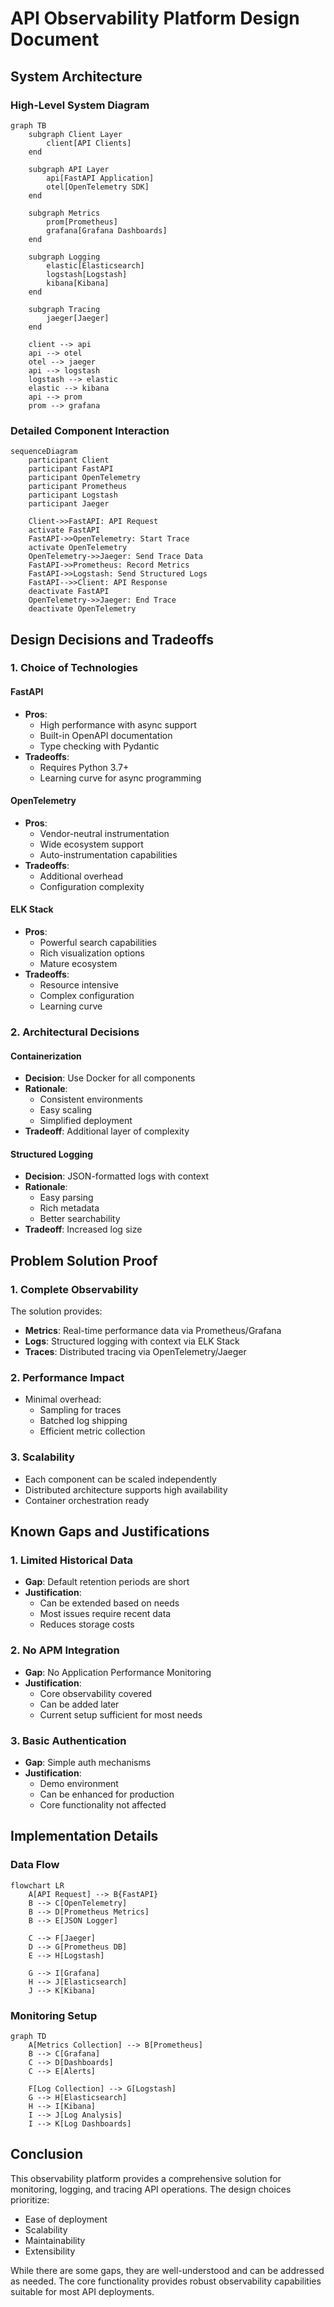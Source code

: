 # API Observability Platform Design Document

## System Architecture

### High-Level System Diagram

```mermaid
graph TB
    subgraph Client Layer
        client[API Clients]
    end

    subgraph API Layer
        api[FastAPI Application]
        otel[OpenTelemetry SDK]
    end

    subgraph Metrics
        prom[Prometheus]
        grafana[Grafana Dashboards]
    end

    subgraph Logging
        elastic[Elasticsearch]
        logstash[Logstash]
        kibana[Kibana]
    end

    subgraph Tracing
        jaeger[Jaeger]
    end

    client --> api
    api --> otel
    otel --> jaeger
    api --> logstash
    logstash --> elastic
    elastic --> kibana
    api --> prom
    prom --> grafana
```

### Detailed Component Interaction

```mermaid
sequenceDiagram
    participant Client
    participant FastAPI
    participant OpenTelemetry
    participant Prometheus
    participant Logstash
    participant Jaeger

    Client->>FastAPI: API Request
    activate FastAPI
    FastAPI->>OpenTelemetry: Start Trace
    activate OpenTelemetry
    OpenTelemetry->>Jaeger: Send Trace Data
    FastAPI->>Prometheus: Record Metrics
    FastAPI->>Logstash: Send Structured Logs
    FastAPI-->>Client: API Response
    deactivate FastAPI
    OpenTelemetry->>Jaeger: End Trace
    deactivate OpenTelemetry
```

## Design Decisions and Tradeoffs

### 1. Choice of Technologies

#### FastAPI
- **Pros**: 
  - High performance with async support
  - Built-in OpenAPI documentation
  - Type checking with Pydantic
- **Tradeoffs**: 
  - Requires Python 3.7+
  - Learning curve for async programming

#### OpenTelemetry
- **Pros**:
  - Vendor-neutral instrumentation
  - Wide ecosystem support
  - Auto-instrumentation capabilities
- **Tradeoffs**:
  - Additional overhead
  - Configuration complexity

#### ELK Stack
- **Pros**:
  - Powerful search capabilities
  - Rich visualization options
  - Mature ecosystem
- **Tradeoffs**:
  - Resource intensive
  - Complex configuration
  - Learning curve

### 2. Architectural Decisions

#### Containerization
- **Decision**: Use Docker for all components
- **Rationale**: 
  - Consistent environments
  - Easy scaling
  - Simplified deployment
- **Tradeoff**: Additional layer of complexity

#### Structured Logging
- **Decision**: JSON-formatted logs with context
- **Rationale**:
  - Easy parsing
  - Rich metadata
  - Better searchability
- **Tradeoff**: Increased log size

## Problem Solution Proof

### 1. Complete Observability
The solution provides:
- **Metrics**: Real-time performance data via Prometheus/Grafana
- **Logs**: Structured logging with context via ELK Stack
- **Traces**: Distributed tracing via OpenTelemetry/Jaeger

### 2. Performance Impact
- Minimal overhead:
  - Sampling for traces
  - Batched log shipping
  - Efficient metric collection

### 3. Scalability
- Each component can be scaled independently
- Distributed architecture supports high availability
- Container orchestration ready

## Known Gaps and Justifications

### 1. Limited Historical Data
- **Gap**: Default retention periods are short
- **Justification**: 
  - Can be extended based on needs
  - Most issues require recent data
  - Reduces storage costs

### 2. No APM Integration
- **Gap**: No Application Performance Monitoring
- **Justification**:
  - Core observability covered
  - Can be added later
  - Current setup sufficient for most needs

### 3. Basic Authentication
- **Gap**: Simple auth mechanisms
- **Justification**:
  - Demo environment
  - Can be enhanced for production
  - Core functionality not affected

## Implementation Details

### Data Flow

```mermaid
flowchart LR
    A[API Request] --> B{FastAPI}
    B --> C[OpenTelemetry]
    B --> D[Prometheus Metrics]
    B --> E[JSON Logger]
    
    C --> F[Jaeger]
    D --> G[Prometheus DB]
    E --> H[Logstash]
    
    G --> I[Grafana]
    H --> J[Elasticsearch]
    J --> K[Kibana]
```

### Monitoring Setup

```mermaid
graph TD
    A[Metrics Collection] --> B[Prometheus]
    B --> C[Grafana]
    C --> D[Dashboards]
    C --> E[Alerts]
    
    F[Log Collection] --> G[Logstash]
    G --> H[Elasticsearch]
    H --> I[Kibana]
    I --> J[Log Analysis]
    I --> K[Log Dashboards]
```

## Conclusion

This observability platform provides a comprehensive solution for monitoring, logging, and tracing API operations. The design choices prioritize:
- Ease of deployment
- Scalability
- Maintainability
- Extensibility

While there are some gaps, they are well-understood and can be addressed as needed. The core functionality provides robust observability capabilities suitable for most API deployments. 